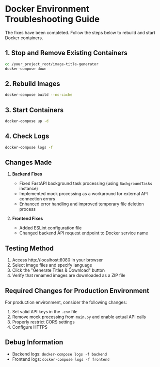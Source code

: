 # Docker Environment Troubleshooting Guide

The fixes have been completed. Follow the steps below to rebuild and start Docker containers.

## 1. Stop and Remove Existing Containers

```bash
cd /your_project_root/image-title-generator
docker-compose down
```

## 2. Rebuild Images

```bash
docker-compose build --no-cache
```

## 3. Start Containers

```bash
docker-compose up -d
```

## 4. Check Logs

```bash
docker-compose logs -f
```

## Changes Made

1. **Backend Fixes**
   - Fixed FastAPI background task processing (using `BackgroundTasks` instance)
   - Implemented mock processing as a workaround for external API connection errors
   - Enhanced error handling and improved temporary file deletion process

2. **Frontend Fixes**
   - Added ESLint configuration file
   - Changed backend API request endpoint to Docker service name

## Testing Method

1. Access http://localhost:8080 in your browser
2. Select image files and specify language
3. Click the "Generate Titles & Download" button
4. Verify that renamed images are downloaded as a ZIP file

## Required Changes for Production Environment

For production environment, consider the following changes:

1. Set valid API keys in the `.env` file
2. Remove mock processing from `main.py` and enable actual API calls
3. Properly restrict CORS settings
4. Configure HTTPS

## Debug Information

- Backend logs: `docker-compose logs -f backend`
- Frontend logs: `docker-compose logs -f frontend`
